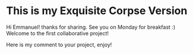 # This is my Exquisite Corpse Version


Hi Emmanuel!
thanks for sharing.
See you on Monday for breakfast :)
Welcome to the first collaborative project!


Here is my comment to your project, enjoy!


